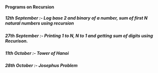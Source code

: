 #### Programs on Recursion
##### 12th September :- Log base 2 and binary of a number, sum of first N natural numbers using recursion
##### 27th September :- Printing 1 to N, N to 1 and getting sum of digits using Recurison.
##### 11th October   :- Tower of Hanoi
##### 28th October   :- Josephus Problem
